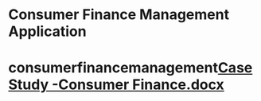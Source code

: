 # Consumer Finance Management Application
# consumerfinancemanagement[Case Study -Consumer Finance.docx](https://github.com/priyaps2000/consumerfinancemanagement/files/9938805/Case.Study.-Consumer.Finance.docx)
